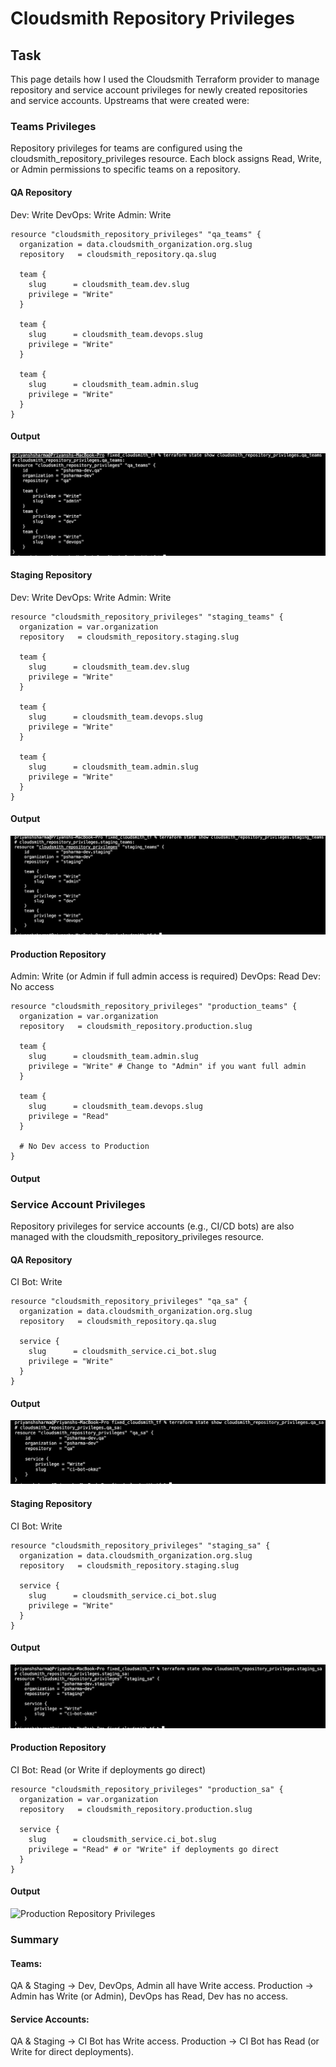 # Cloudsmith Repository Privileges

## Task
This page details how I used the Cloudsmith Terraform provider to manage repository and service account privileges for newly created repositories and service accounts.
Upstreams that were created were:


### Teams Privileges

Repository privileges for teams are configured using the cloudsmith_repository_privileges resource.
Each block assigns Read, Write, or Admin permissions to specific teams on a repository.

#### QA Repository

Dev: Write
DevOps: Write
Admin: Write

````
resource "cloudsmith_repository_privileges" "qa_teams" {
  organization = data.cloudsmith_organization.org.slug
  repository   = cloudsmith_repository.qa.slug

  team {
    slug      = cloudsmith_team.dev.slug
    privilege = "Write"
  }

  team {
    slug      = cloudsmith_team.devops.slug
    privilege = "Write"
  }

  team {
    slug      = cloudsmith_team.admin.slug
    privilege = "Write"
  }
}
````

#### Output

![QA Repository Privileges](tfm-state-privileges-qa-teams.png)

#### Staging Repository

Dev: Write
DevOps: Write
Admin: Write

````
resource "cloudsmith_repository_privileges" "staging_teams" {
  organization = var.organization
  repository   = cloudsmith_repository.staging.slug

  team {
    slug      = cloudsmith_team.dev.slug
    privilege = "Write"
  }

  team {
    slug      = cloudsmith_team.devops.slug
    privilege = "Write"
  }

  team {
    slug      = cloudsmith_team.admin.slug
    privilege = "Write"
  }
}
````

#### Output

![Staging Repository Privileges](tfm-state-privileges-staging-teams.png)

#### Production Repository

Admin: Write (or Admin if full admin access is required)
DevOps: Read
Dev: No access

````
resource "cloudsmith_repository_privileges" "production_teams" {
  organization = var.organization
  repository   = cloudsmith_repository.production.slug

  team {
    slug      = cloudsmith_team.admin.slug
    privilege = "Write" # Change to "Admin" if you want full admin
  }

  team {
    slug      = cloudsmith_team.devops.slug
    privilege = "Read"
  }

  # No Dev access to Production
}
````

#### Output


### Service Account Privileges

Repository privileges for service accounts (e.g., CI/CD bots) are also managed with the cloudsmith_repository_privileges resource.


#### QA Repository
CI Bot: Write

````
resource "cloudsmith_repository_privileges" "qa_sa" {
  organization = data.cloudsmith_organization.org.slug
  repository   = cloudsmith_repository.qa.slug

  service {
    slug      = cloudsmith_service.ci_bot.slug
    privilege = "Write"
  }
}
````
#### Output

![QA Repository Privileges](tfm-state-privileges-qa-sa.png)

#### Staging Repository
CI Bot: Write

````
resource "cloudsmith_repository_privileges" "staging_sa" {
  organization = data.cloudsmith_organization.org.slug
  repository   = cloudsmith_repository.staging.slug

  service {
    slug      = cloudsmith_service.ci_bot.slug
    privilege = "Write"
  }
}
````
#### Output

![Staging Repository Privileges](tfm-state-privileges-staging-sa.png)

#### Production Repository

CI Bot: Read (or Write if deployments go direct)

````
resource "cloudsmith_repository_privileges" "production_sa" {
  organization = var.organization
  repository   = cloudsmith_repository.production.slug

  service {
    slug      = cloudsmith_service.ci_bot.slug
    privilege = "Read" # or "Write" if deployments go direct
  }
}
````

#### Output

![Production Repository Privileges](tfm-state-privileges-prod-sa.png)

### Summary

#### Teams:

QA & Staging → Dev, DevOps, Admin all have Write access.
Production → Admin has Write (or Admin), DevOps has Read, Dev has no access.

#### Service Accounts:

QA & Staging → CI Bot has Write access.
Production → CI Bot has Read (or Write for direct deployments).
